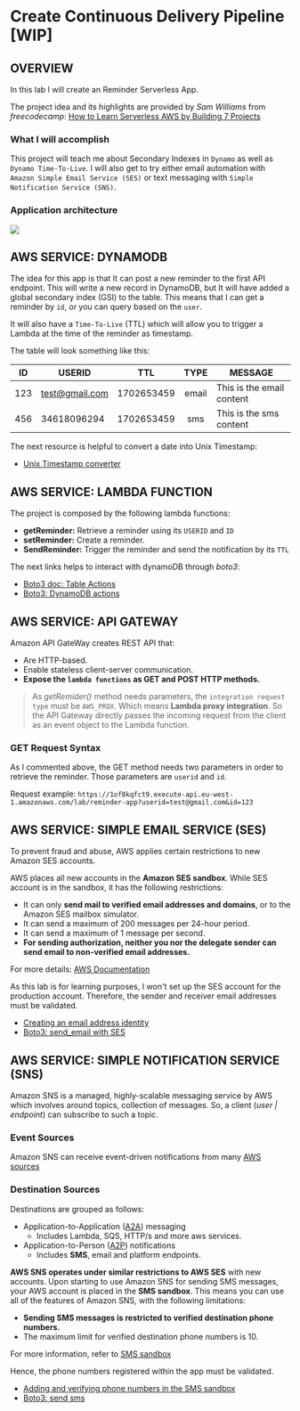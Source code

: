 # Create Continuous Delivery Pipeline [WIP]

## OVERVIEW

In this lab I will create an Reminder Serverless App.

The project idea and its highlights are provided by *Sam Williams* from *freecodecamp*: [How to Learn Serverless AWS by Building 7 Projects](https://www.freecodecamp.org/news/learn-serverless-aws-by-building-7-projects/)

### What I will accomplish

This project will teach me about Secondary Indexes in `Dynamo` as well as `Dynamo Time-To-Live`. I will also get to try either email automation with `Amazon Simple Email Service (SES)` or text messaging with `Simple Notification Service (SNS)`.

### Application architecture

![](https://www.freecodecamp.org/news/content/images/2022/08/ch4-reminder-app.drawio.png)

## AWS SERVICE: DYNAMODB

The idea for this app is that It can post a new reminder to the first API endpoint. This will write a new record in DynamoDB, but It will have added a global secondary index (GSI) to the table. This means that I can get a reminder by `id`, or you can query based on the `user`.

It will also have a `Time-To-Live` (TTL) which will allow you to trigger a Lambda at the time of the reminder as timestamp.

The table will look something like this:

| ID | USERID | TTL | TYPE | MESSAGE |
| --- | --- | --- | :---: | --- |
| 123 | test@gmail.com | 1702653459 | email | This is the email content |
| 456 | 34618096294 | 1702653459 | sms | This is the sms content |

The next resource is helpful to convert a date into Unix Timestamp:

- [Unix Timestamp converter](https://www.unixtimestamp.com/)

## AWS SERVICE: LAMBDA FUNCTION

The project is composed by the following lambda functions:

- **getReminder:** Retrieve a reminder using its `USERID` and `ID`
- **setReminder:** Create a reminder.
- **SendReminder:** Trigger the reminder and send the notification by its `TTL`

The next links helps to interact with dynamoDB through *boto3*:

- [Boto3 doc: Table Actions](https://boto3.amazonaws.com/v1/documentation/api/latest/reference/services/dynamodb/table/index.html#actions)
- [Boto3: DynamoDB actions](https://docs.aws.amazon.com/code-library/latest/ug/python_3_dynamodb_code_examples.html)

## AWS SERVICE: API GATEWAY

Amazon API GateWay creates REST API that:

- Are HTTP-based.
- Enable stateless client-server communication.
- **Expose the `lambda functions` as GET and POST HTTP methods.**

> As *getRemider()* method needs parameters, the `integration request type` must be `AWS_PROX`. Which means **Lambda proxy integration**. So the API Gateway directly passes the incoming request from the client as an event object to the Lambda function.

### GET Request Syntax

As I commented above, the GET method needs two parameters in order to retrieve the reminder. Those parameters are `userid` and `id`.

Request example: `https://1of8kqfct9.execute-api.eu-west-1.amazonaws.com/lab/reminder-app?userid=test@gmail.com&id=123`

## AWS SERVICE: SIMPLE EMAIL SERVICE (SES)

To prevent fraud and abuse, AWS applies certain restrictions to new Amazon SES accounts.

AWS places all new accounts in the **Amazon SES sandbox**. While SES account is in the sandbox, it has the following restrictions:

- It can only **send mail to verified email addresses and domains**, or to the Amazon SES mailbox simulator.
- It can send a maximum of 200 messages per 24-hour period.
- It can send a maximum of 1 message per second.
- **For sending authorization, neither you nor the delegate sender can send email to non-verified email addresses.**

For  more details: [AWS Documentation](https://docs.aws.amazon.com/ses/latest/dg/request-production-access.html?icmpid=docs_ses_console)

As this lab is for learning purposes, I won't set up the SES account for the production account. Therefore, the sender and receiver email addresses must be validated.

- [Creating an email address identity](https://docs.aws.amazon.com/ses/latest/dg/creating-identities.html#verify-email-addresses-procedure)
- [Boto3: send_email with SES](https://boto3.amazonaws.com/v1/documentation/api/latest/reference/services/ses/client/send_email.html)

## AWS SERVICE: SIMPLE NOTIFICATION SERVICE (SNS)

Amazon SNS is a managed, highly-scalable messaging service by AWS which involves around topics, collection of messages. So, a client (*user | endpoint*) can subscribe to such a topic.

### Event Sources

Amazon SNS can receive event-driven notifications from many [AWS sources](https://docs.aws.amazon.com/sns/latest/dg/sns-event-sources.html)

### Destination Sources

Destinations are grouped as follows:

- Application-to-Application ([A2A](https://docs.aws.amazon.com/sns/latest/dg/sns-event-destinations.html#sns-event-destinations-a2a)) messaging
    - Includes Lambda, SQS, HTTP/s and more aws services.
- Application-to-Person ([A2P](https://docs.aws.amazon.com/sns/latest/dg/sns-event-destinations.html#sns-event-destinations-a2p)) notifications
    - Includes **SMS**, email and platform endpoints.

**AWS SNS operates under similar restrictions to AWS SES** with new accounts. Upon starting to use Amazon SNS for sending SMS messages, your AWS account is placed in the **SMS sandbox**. This means you can use all of the features of Amazon SNS, with the following limitations:

- **Sending SMS messages is restricted to verified destination phone numbers.**
- The maximum limit for verified destination phone numbers is 10.

For more information, refer to [SMS sandbox](https://docs.aws.amazon.com/sns/latest/dg/sns-sms-sandbox.html)

Hence, the phone numbers registered within the app must be validated.

- [Adding and verifying phone numbers in the SMS sandbox](https://docs.aws.amazon.com/sns/latest/dg/sns-sms-sandbox-verifying-phone-numbers.html)
- [Boto3: send sms](https://boto3.amazonaws.com/v1/documentation/api/latest/reference/services/sns/client/publish.html)
